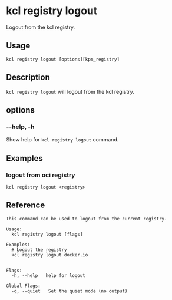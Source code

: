 # kcl registry logout

Logout from the kcl registry.

## Usage

```shell
kcl registry logout [options][kpm_registry]
```

## Description

`kcl registry logout` will logout from the kcl registry.

## options

### --help, -h

Show help for `kcl registry logout` command.

## Examples

### logout from oci registry

```shell
kcl registry logout <registry>
```

## Reference

```shell
This command can be used to logout from the current registry.

Usage:
  kcl registry logout [flags]

Examples:
  # Logout the registry
  kcl registry logout docker.io


Flags:
  -h, --help   help for logout

Global Flags:
  -q, --quiet   Set the quiet mode (no output)
```
